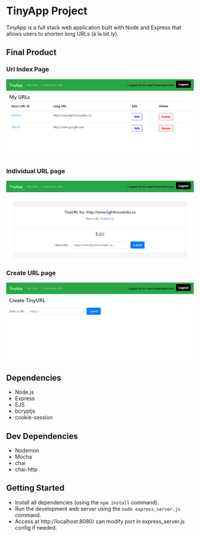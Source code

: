 # TinyApp Project

TinyApp is a full stack web application built with Node and Express that allows users to shorten long URLs (à la bit.ly).

## Final Product

### Url Index Page
!["Url Index page"](https://github.com/ryguyroberts/tinyapp/blob/main/docs/url_page.png?raw=true)

### Individual URL page
!["Unique URL page"](https://github.com/ryguyroberts/tinyapp/blob/main/docs/single_url_page.png?raw=true)

### Create URL page
!["Create URL page](https://github.com/ryguyroberts/tinyapp/blob/main/docs/create_url_page.png?raw=true)

## Dependencies

- Node.js
- Express
- EJS
- bcryptjs
- cookie-session

## Dev Dependencies
- Nodemon
- Mocha
- chai
- chai-http

## Getting Started

- Install all dependencies (using the `npm install` command).
- Run the development web server using the `node express_server.js` command.
- Access at http://localhost:8080/ can modify port in express_server.js config if needed.